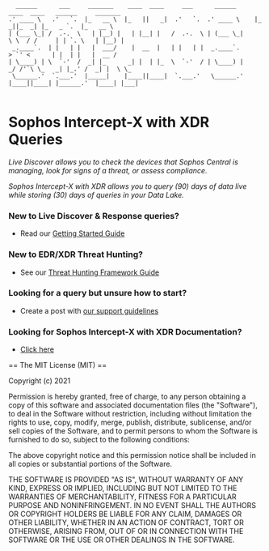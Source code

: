 
```
  ______      ___     _______    ____  ____     ___      ______      ____  ____   ______     _______     
.' ____ \   .'   `.  |_   __ \  |_   ||   _|  .'   `.  .' ____ \    |_  _||_  _| |_   _ `.  |_   __ \    
| (___ \_| /  .-.  \   | |__) |   | |__| |   /  .-.  \ | (___ \_|     \ \  / /     | | `. \   | |__) |   
 _.____`.  | |   | |   |  ___/    |  __  |   | |   | |  _.____`.       > `' <      | |  | |   |  __ /    
| \____) | \  `-'  /  _| |_      _| |  | |_  \  `-'  / | \____) |    _/ /'`\ \_   _| |_.' /  _| |  \ \_  
 \______.'  `.___.'  |_____|    |____||____|  `.___.'   \______.'   |____||____| |______.'  |____| |___| 
                                                                                                         
```

# Sophos Intercept-X with XDR Queries

_Live Discover allows you to check the devices that Sophos Central is managing, look for signs of a threat, or assess compliance._

_Sophos Intercept-X with XDR allows you to query (90) days of data live while storing (30) days of queries in your Data Lake._

### New to Live Discover & Response queries? 
* Read our [Getting Started Guide](https://community.sophos.com/intercept-x-endpoint/f/recommended-reads/128926/getting-started-in-live-discover---from-beginner-to-advanced-query-creation)

### New to EDR/XDR Threat Hunting? 
* See our [Threat Hunting Framework Guide](https://community.sophos.com/intercept-x-endpoint/b/threat-hunting-academy/posts/sophos-edr-threat-hunting-framework)

### Looking for a query but unsure how to start? 
* Create a post with [our support guidelines](https://community.sophos.com/intercept-x-endpoint/f/recommended-reads/128529/best-practices-on-using-live-discover-response-query-forum)

### Looking for Sophos Intercept-X with XDR Documentation?
* [Click here](https://docs.sophos.com/central/Customer/help/en-us/central/Customer/learningContents/LiveDiscover.html)

== The MIT License (MIT) ==

Copyright (c) 2021 

Permission is hereby granted, free of charge, to any person obtaining a copy of this software and associated documentation files (the "Software"), to deal in the Software without restriction, including without limitation the rights to use, copy, modify, merge, publish, distribute, sublicense, and/or sell copies of the Software, and to permit persons to whom the Software is furnished to do so, subject to the following conditions:

The above copyright notice and this permission notice shall be included in all copies or substantial portions of the Software.

THE SOFTWARE IS PROVIDED "AS IS", WITHOUT WARRANTY OF ANY KIND, EXPRESS OR IMPLIED, INCLUDING BUT NOT LIMITED TO THE WARRANTIES OF MERCHANTABILITY, FITNESS FOR A PARTICULAR PURPOSE AND NONINFRINGEMENT. IN NO EVENT SHALL THE AUTHORS OR COPYRIGHT HOLDERS BE LIABLE FOR ANY CLAIM, DAMAGES OR OTHER LIABILITY, WHETHER IN AN ACTION OF CONTRACT, TORT OR OTHERWISE, ARISING FROM, OUT OF OR IN CONNECTION WITH THE SOFTWARE OR THE USE OR OTHER DEALINGS IN THE SOFTWARE.
